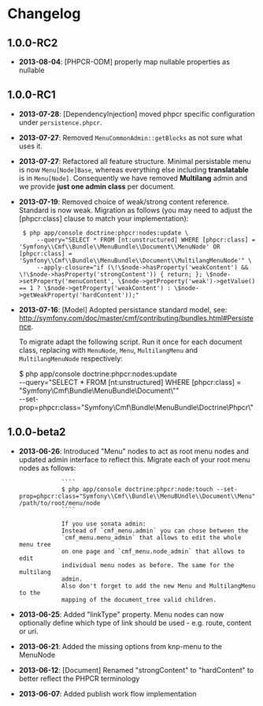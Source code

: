Changelog
=========

1.0.0-RC2
---------

* **2013-08-04**: [PHPCR-ODM] properly map nullable properties as nullable

1.0.0-RC1
---------

* **2013-07-28**: [DependencyInjection] moved phpcr specific configuration
  under `persistence.phpcr`.
* **2013-07-27**: Removed `MenuCommonAdmin::getBlocks` as not sure what uses it.
* **2013-07-27**: Refactored all feature structure. Minimal persistable menu is
 now `Menu[Node]Base`, whereas everything else including **translatable** is
 in `Menu[Node]`. Consequently we have removed **Multilang** admin and we
 provide **just one admin class** per document.

* **2013-07-19**: Removed choice of weak/strong content reference. Standard is now weak. Migration
  as follows (you may need to adjust the [phpcr:class] clause to match your implementation):

       $ php app/console doctrine:phpcr:nodes:update \
           --query="SELECT * FROM [nt:unstructured] WHERE [phpcr:class] = 'Symfony\\Cmf\\Bundle\\MenuBundle\\Document\\MenuNode' OR [phpcr:class] = 'Symfony\\Cmf\\Bundle\\MenuBundle\\Document\\MultilangMenuNode'" \
           --apply-closure="if (\!\$node->hasProperty('weakContent') && \!\$node->hasProperty('strongContent')) { return; }; \$node->setProperty('menuContent', \$node->getProperty('weak')->getValue() == 1 ? \$node->getProperty('weakContent') : \$node->getWeakProperty('hardContent'));"
* **2013-07-16**: [Model] Adopted persistance standard model, see: http://symfony.com/doc/master/cmf/contributing/bundles.html#Persistence.

  To migrate adapt the following script. Run it once for each document class, replacing <documentClass> with `MenuNode`, `Menu`, `MultilangMenu` and `MultilangMenuNode` respectively:

    $ php app/console doctrine:phpcr:nodes:update \
        --query="SELECT * FROM [nt:unstructured] WHERE [phpcr:class] = \"Symfony\\Cmf\\Bundle\\MenuBundle\\Document\\<documentClass>\"" \
        --set-prop=phpcr:class="Symfony\\Cmf\\Bundle\\MenuBundle\\Doctrine\\Phpcr\\<documentClass>"

1.0.0-beta2
-----------

* **2013-06-26**: Introduced "Menu" nodes to act as root menu nodes and updated
                  admin interface to reflect this. Migrate each of your root
                  menu nodes as follows:

                  ````
                  $ php app/console doctrine:phpcr:node:touch --set-prop=phpcr:class="Symfony\\Cmf\\Bundle\\MenuBUndle\\Document\\Menu" /path/to/root/menu/node
                  ````

                  If you use sonata admin:
                  Instead of `cmf_menu.admin` you can chose between the
                  `cmf_menu.menu_admin` that allows to edit the whole menu tree
                  on one page and `cmf_menu.node_admin` that allows to edit
                  individual menu nodes as before. The same for the multilang
                  admin.
                  Also don't forget to add the new Menu and MultilangMenu to the
                  mapping of the document_tree valid children.
* **2013-06-25**: Added "linkType" property. Menu nodes can now optionally
                  define which type of link should be used - e.g. route,
                  content or uri.
* **2013-06-21**: Added the missing options from knp-menu to the MenuNode
* **2013-06-12**: [Document] Renamed "strongContent" to "hardContent" to better
                  reflect the PHPCR terminology
* **2013-06-07**: Added publish work flow implementation
